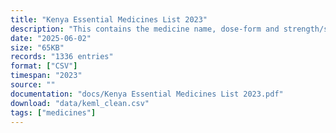 ```yaml
---
title: "Kenya Essential Medicines List 2023"
description: "This contains the medicine name, dose-form and strength/size."
date: "2025-06-02"
size: "65KB"
records: "1336 entries"
format: ["CSV"]
timespan: "2023"
source: ""
documentation: "docs/Kenya Essential Medicines List 2023.pdf"
download: "data/keml_clean.csv"
tags: ["medicines"]
---
```

